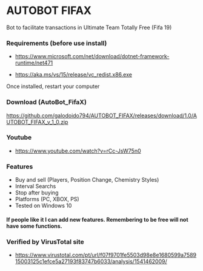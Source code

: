 # AUTOBOT FIFAX

Bot to facilitate transactions in Ultimate Team Totally Free (Fifa 19)

### Requirements (before use install)

* https://www.microsoft.com/net/download/dotnet-framework-runtime/net471

* https://aka.ms/vs/15/release/vc_redist.x86.exe

Once installed, restart your computer

### Download (AutoBot_FifaX)
https://github.com/galodoido794/AUTOBOT_FIFAX/releases/download/1.0/AUTOBOT_FIFAX_v_1_0.zip

### Youtube
* https://www.youtube.com/watch?v=rCc-JsW75n0

### Features
* Buy and sell (Players, Position Change, Chemistry Styles)
* Interval Searchs
* Stop after buying
* Platforms (PC, XBOX, PS)
* Tested on Windows 10

#### If people like it I can add new features. Remembering to be free will not have some functions.

### Verified by VirusTotal site
*  https://www.virustotal.com/pt/url/f07f9701fe5503d98e8e1680599a758915003125c1efce5a27193f83747b6033/analysis/1541462009/



